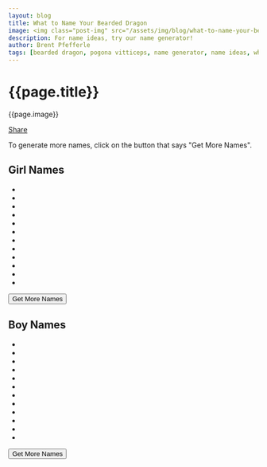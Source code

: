 ```yaml
---
layout: blog
title: What to Name Your Bearded Dragon
image: <img class="post-img" src="/assets/img/blog/what-to-name-your-bearded-dragon.jpg" alt="Picture of a Bearded Dragon.">
description: For name ideas, try our name generator!
author: Brent Pfefferle
tags: [bearded dragon, pogona vitticeps, name generator, name ideas, what to name your bearded dragon, name ideas for a bearded dragon]
---
```


<!--Show More-->

# {{page.title}}
{{page.image}}

<div class="fb-share-button" data-href="http://www.beardeddragonowners.com/2020/04/28/what-to-name-your-bearded-dragon.html" data-layout="button_count" data-size="large"><a target="_blank" href="https://www.facebook.com/sharer/sharer.php?u=http%3A%2F%2Fwww.beardeddragonowners.com%2F2020%2F04%2F28%2Fwhat-to-name-your-bearded-dragon.html&amp;src=sdkpreparse" class="fb-xfbml-parse-ignore">Share</a></div>

To generate more names, click on the button that says "Get More Names". 

<div class="list-of-female-names">
    <h2>Girl Names</h2>
    <ul>
        <li class="li-female-name"></li>
        <li class="li-female-name"></li>
        <li class="li-female-name"></li>
        <li class="li-female-name"></li>
        <li class="li-female-name"></li>
        <li class="li-female-name"></li>
        <li class="li-female-name"></li>
        <li class="li-female-name"></li>
        <li class="li-female-name"></li>
        <li class="li-female-name"></li>
        <li class="li-female-name"></li>
        <li class="li-female-name"></li>
    </ul>
    <button id="btnFemaleNames">Get More Names</button>
</div>

<div class="list-of-male-names">
    <h2>Boy Names</h2>
    <ul>
        <li class="li-male-name"></li>
        <li class="li-male-name"></li>
        <li class="li-male-name"></li>
        <li class="li-male-name"></li>
        <li class="li-male-name"></li>
        <li class="li-male-name"></li>
        <li class="li-male-name"></li>
        <li class="li-male-name"></li>
        <li class="li-male-name"></li>
        <li class="li-male-name"></li>
        <li class="li-male-name"></li>
        <li class="li-male-name"></li>
    </ul>
    <button id="btnMaleNames">Get More Names</button>
</div>

<script src="/assets/js/name-generator.js"></script>